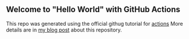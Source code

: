 ## Welcome to "Hello World" with GitHub Actions

This repo was generated using the official githug tutorial for [actions](https://lab.github.com/githubtraining/github-actions:-hello-world)
More details are in [my blog post](https://janw.me/today-i-learned/github-actions/) about this repository.